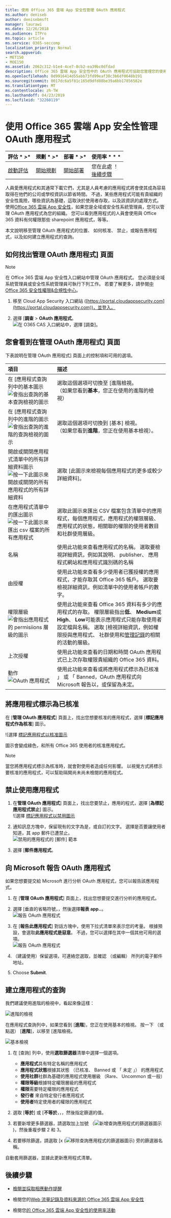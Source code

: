 ```yaml
---
title: 使用 Office 365 雲端 App 安全性管理 OAuth 應用程式
ms.author: deniseb
author: denisebmsft
manager: laurawi
ms.date: 12/26/2018
ms.audience: ITPro
ms.topic: article
ms.service: O365-seccomp
localization_priority: Normal
search.appverid:
- MET150
- MOE150
ms.assetid: 2062c312-b1e4-4ce7-8cb2-ea39bc0dfdad
description: Office 365 雲端 App 安全性中的 OAuth 應用程式可協助您管理您的使用者下載 Office 365 資料搭配使用的應用程式
ms.openlocfilehash: 0d9916414d55abb73fd99eaf30c3b6df0648b191
ms.sourcegitcommit: 0017dc6a5f81c165d9dfd88be39a6bb17856582e
ms.translationtype: MT
ms.contentlocale: zh-TW
ms.lasthandoff: 04/23/2019
ms.locfileid: "32260119"
---
```

# <a name="manage-oauth-apps-using-office-365-cloud-app-security"></a>使用 Office 365 雲端 App 安全性管理 OAuth 應用程式

|評估 * *\>**|規劃 * *\>**|部署 * *\>**|使用率 * * *|
|:-----|:-----|:-----|:-----|
|[啟動評估](office-365-cas-overview.md) <br/> |[開始規劃](get-ready-for-office-365-cas.md) <br/> |[開始部署](turn-on-office-365-cas.md) <br/> |您在此處 ！  <br/> [後續步驟](#next-steps)<br/> |
   
人員愛應用程式和其通常下載它們，尤其是人員考慮的應用程式將會使其成為容易取得在他們的公司或學校資訊以節省時間。 不過，某些應用程式可能有貴組織的安全性風險，哪些資訊為基礎，這取決於使用者存取，以及該資訊的處理方式。 使用[Office 365 雲端 App 安全性](office-365-cas-overview.md)，如果您是全域或安全性系統管理員，您可以管理 OAuth 應用程式為您的組織。 您可以看到應用程式的人員會使用與 Office 365 資料有何權限那些 sharepoint 應用程式，等等。 
  
本文說明移至管理 OAuth 應用程式的位置、 如何核准、 禁止，或報告應用程式，以及如何建立應用程式的查詢。
  
## <a name="how-to-find-the-manage-oauth-apps-page"></a>如何找出管理 OAuth 應用程式] 頁面

> [!NOTE]
> 在 Office 365 雲端 App 安全性入口網站中管理 OAuth 應用程式。 您必須是全域系統管理員或安全性系統管理員可執行下列工作。 若要了解更多，請參閱[中 Office 365 安全性權限&amp;合規性中心](permissions-in-the-security-and-compliance-center.md)。 
  
1. 移至 Cloud App Security 入口網站 ([https://portal.cloudappsecurity.com](https://portal.cloudappsecurity.com))，並登入。
  
2. 選擇 [**調查** \> **OAuth 應用程式**。<br/>![在 O365 CAS 入口網站中，選擇 [調查]。](media/OCAS-OAuthApps.png)<br/>
  
## <a name="what-youll-see-on-the-manage-oauth-apps-page"></a>您會看到在管理 OAuth 應用程式] 頁面

下表說明在管理 OAuth 應用程式] 頁面上的控制項和可用的選項。
  
|**項目**|**描述**|
|:-----|:-----|
|在 [應用程式查詢列中的基本圖示  <br/> ![會指出查詢的基本查詢檢視的圖示](media/a459bc51-e86b-43d5-a0ee-661b9fb4afc9.png)|選取這個選項可切換至 [進階檢視。  <br/> （如果您看到**基本**，您正在使用的進階的檢視）  <br/> |
|在 [應用程式查詢列中的進階的圖示  <br/> ![會指出查詢的進階的查詢檢視的圖示](media/9958d832-2c81-45ed-a642-d926310ba6b6.png)|選取這個選項可切換到 [基本] 檢視。  <br/> （如果您看到**進階**，您正在使用基本檢視）。  <br/> |
|開啟或關閉應用程式清單中的所有詳細資料圖示  <br/> ![按一下此圖示來開啟或關閉的所有應用程式的所有詳細資料](media/018fa996-10e8-48ff-986e-55f2b69a5753.png)|選取 [此圖示來檢視每個應用程式的更多或較少詳細資料]。  <br/> |
|在應用程式清單中的匯出圖示  <br/> ![按一下此圖示來匯出 csv 檔案的所有應用程式](media/98446851-fd96-4d09-9bb0-831db33090c1.png)|選取此圖示來匯出 CSV 檔案包含清單中的應用程式，每個應用程式，應用程式的權限層級、 應用程式的狀態，相關聯的權限的使用者數目和社群使用層級。  <br/> |
|名稱  <br/> |使用此功能來查看應用程式的名稱。 選取要檢視詳細資訊，例如其說明、 publisher、 應用程式網站和應用程式識別碼的名稱  <br/> |
|由授權  <br/> |使用此功能來查看多少使用者已獲授權的應用程式，才能存取其 Office 365 帳戶。 選取要檢視詳細資訊，例如清單中的使用者帳戶的數字。  <br/> |
|權限層級  <br/> ![會指出應用程式的 permisiions 層級的圖示](media/aaebdd29-35b6-4c62-aef1-7c7817bd803d.png)|使用此功能來查看 Office 365 資料有多少的應用程式的存取。 權限層級指出**低**、 **Medium**或**High**、 **Low**可能表示應用程式只能存取使用者設定檔與名稱。 選取 [檢視詳細資訊，例如權限授與應用程式、 社群使用和[管理記錄](suspend-or-restore-an-account-in-ocas.md)的相關的活動的層級。  <br/> |
|上次授權 <br/> |使用此功能來查看的日期和時間 OAuth 應用程式已上次存取權限貴組織的 Office 365 資料。 <br/>  |
|動作<br/>![OAuth 應用程式](media/OCAS-OAuthAppApproveBanReport.png)<br/> |使用此功能來查看或將應用程式標示為已核准 」 或 「 Banned，OAuth 應用程式向 Microsoft 報告以，或保留為未定。  <br/> |
   
## <a name="mark-an-app-as-approved"></a>將應用程式標示為已核准

在 [**管理 OAuth 應用程式**] 頁面上，找出您想要核准的應用程式，選擇 [**標記應用程式作為核准**] 圖示。 
  
![選擇 [標記應用程式以核准圖示](media/OCAS-MarkOAuthApproved.png)
  
圖示會變成綠色，和所有 Office 365 使用者的核准應用程式。
  
> [!NOTE]
> 當您將應用程式標示為核准時，就會對使用者造成任何影響。 以視覺方式將標示要核准的應用程式，可以幫助隔開尚未尚未檢閱的應用程式。 
  
## <a name="ban-an-app"></a>禁止使用應用程式

1. 在**管理 OAuth 應用程式**] 頁面上，找出您要禁止，應用的程式，選擇 [**為標記應用程式禁止**] 圖示。<br/>![選擇 [標記應用程式以禁用圖示](media/OCAS-MarkOAuthBanned.png)
  
2. 通知訊息方塊中，保留現有的文字為是，或自訂的文字。 選擇是否要讓使用者知道，其 app 郵件已遭禁止。 <br/>![禁用的應用程式的 [郵件] 範本](media/6d132700-5f7f-472c-bfb5-a44549e69c16.jpg)<br/>
  
3. 選擇 [**郵件應用程式**。

## <a name="report-an-oauth-app-to-microsoft"></a>向 Microsoft 報告 OAuth 應用程式

如果您想要提交給 Microsoft 進行分析 OAuth 應用程式，您可以報告該應用程式。

1. 在 [**管理 OAuth 應用程式**] 頁面上，找出您想要提交進行分析的應用程式。

2. 選擇 [垂直的省略符號，，然後選擇**報表 app..**。<br/>![報告 OAuth 應用程式](media/OCAS-MarkOAuthReported.png)<br/>

3. 在 [**報告此應用程式**] 對話方塊中，使用下拉式清單來表示您的考量。 根據預設，會選取**此應用程式是惡意**。 不過，您可以選擇在其中一個其他可用的選項。 <br/>![報告 OAuth 應用程式](media/OCAS-ReportOAuthApp.png)<br/>

4. （建議使用）保留選項，可連絡您選取，並確認 （或編輯） 所列的電子郵件地址。

5. Choose **Submit**. 
    
## <a name="create-an-app-query"></a>建立應用程式的查詢

我們建議使用進階的檢視中，看起來像這樣： 

![進階的檢視](media/OCAS-OAuthAppsAdvQueryView.png)

在應用程式查詢列中，如果您看到 [**進階**]，您正在使用基本的檢視。 按一下 （或點選） [**進階**]，以移至 [進階檢視。 

![基本檢視](media/OCAS-OAuthAppsBasicQueryView.png)
    
1. 在 [查詢] 列中，使用**選取篩選器**清單中選擇一個選項。 
    - **應用程式**具有特定名稱的應用程式
    - **應用程式狀態**根據其狀態 （已核准、 Banned 或 「 未定 」） 的應用程式
    - **使用社群**社群為基礎的應用程式使用層級 （Rare、 Uncommon 或一般）
    - **權限等級**根據特定權限層級的應用程式 
    - **權限**需要特定權限的應用程式
    - **發行者** 來自特定發行者應用程式
    - **使用者**特定使用者的權限的應用程式
   
2. 選取 [**等於**] 或 [**不等於**，，，然後指定篩選的值。
    
3. 若要新增更多篩選器，請選取加上加號 （![新增查詢應用程式的篩選器圖示](media/771b2958-67cd-4e14-9302-283ef238cae5.jpg))，然後重複步驟 2 和 3。
    
4. 若要移除篩選，請選取 [x (![移除查詢應用程式的篩選器圖示](media/5339277f-555d-4749-8dcc-d2574250556e.jpg)) 旁的篩選器名稱。
    
自動套用篩選器，並據此更新應用程式清單。
  
## <a name="next-steps"></a>後續步驟

- [檢閱並採取相應動作提醒](review-office-365-cas-alerts.md)
    
- 檢閱您的[Web 流量記錄及資料來源的 Office 365 雲端 App 安全性](web-traffic-logs-and-data-sources-for-ocas.md)
    
- 檢閱您[的 Office 365 雲端 App 安全性的使用率活動](utilization-activities-for-ocas.md)
    

